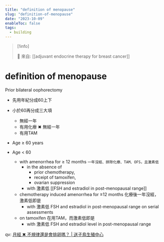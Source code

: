 ```yaml
---
title: "definition of menopause"
slug: "definition-of-menopause"
date: "2023-10-09"
enableToc: false
tags:
  - building
---
```


> [!info]
>
> 🌱 來自: [[adjuvant endocrine therapy for breast cancer]]

# definition of menopause

Prior bilateral oophorectomy

- 先用年紀分成60上下
- 小於60再分成三大項
  - 無經一年
  - 有用化療 ✖ 無經一年
  - 有用TAM

- Age ≥ 60 years
- Age < 60
  - with amenorrhea for ≥ 12 months `一年沒經、排除化療、TAM、OFS，且激素低`
    - in the absence of
      - prior chemotherapy,
      - receipt of tamoxifen,
      - ovarian suppression
    - with 激素低 [[FSH and estradiol in post-menopausal range]]
  - chemotherapy induced amenorrhea for ≥12 months 化療後一年沒經，激素低即是
    - with 激素低 FSH and estradiol in post-menopausal range on serial assessments
  - on tamoxifen 在用TAM，而激素低即是
    - with 激素低 FSH and estradiol level in post-menopausal range

qv: [月經 ✖ 不規律還是會排卵嗎？ | 送子鳥生殖中心](https://www.e-stork.com.tw/article/view/18008)
